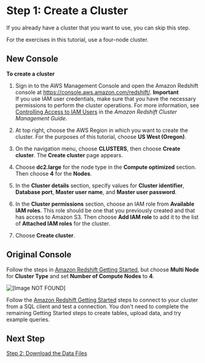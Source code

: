 # Step 1: Create a Cluster<a name="tutorial-loading-data-launch-cluster"></a>

If you already have a cluster that you want to use, you can skip this step\. 

For the exercises in this tutorial, use a four\-node cluster\. 

## New Console<a name="tutorial-loading-data-newconsole"></a>

**To create a cluster**

1. Sign in to the AWS Management Console and open the Amazon Redshift console at [https://console\.aws\.amazon\.com/redshift/](https://console.aws.amazon.com/redshift/)\.
**Important**  
If you use IAM user credentials, make sure that you have the necessary permissions to perform the cluster operations\. For more information, see [Controlling Access to IAM Users](https://docs.aws.amazon.com/redshift/latest/mgmt/iam-redshift-user-mgmt.html) in the *Amazon Redshift Cluster Management Guide*\.

1. At top right, choose the AWS Region in which you want to create the cluster\. For the purposes of this tutorial, choose **US West \(Oregon\)**\.

1. On the navigation menu, choose **CLUSTERS**, then choose **Create cluster**\. The **Create cluster** page appears\. 

1. Choose **dc2\.large** for the node type in the **Compute optimized** section\. Then choose **4** for the **Nodes**\. 

1. In the **Cluster details** section, specify values for **Cluster identifier**, **Database port**, **Master user name**, and **Master user password**\. 

1. In the **Cluster permissions** section, choose an IAM role from **Available IAM roles**\. This role should be one that you previously created and that has access to Amazon S3\. Then choose **Add IAM role** to add it to the list of **Attached IAM roles** for the cluster\.

1. Choose **Create cluster**\. 

## Original Console<a name="tutorial-loading-data-originalconsole"></a>

Follow the steps in [Amazon Redshift Getting Started](https://docs.aws.amazon.com/redshift/latest/gsg/), but choose **Multi Node** for **Cluster Type** and set **Number of Compute Nodes** to **4**\.

![\[Image NOT FOUND\]](http://docs.aws.amazon.com/redshift/latest/dg/images/tutorial-optimize-tables-console-cluster-type.png)

Follow the [Amazon Redshift Getting Started](https://docs.aws.amazon.com/redshift/latest/gsg/) steps to connect to your cluster from a SQL client and test a connection\. You don't need to complete the remaining Getting Started steps to create tables, upload data, and try example queries\. 

## Next Step<a name="tutorial-loading-next-step2"></a>

[Step 2: Download the Data Files](tutorial-loading-data-download-files.md)